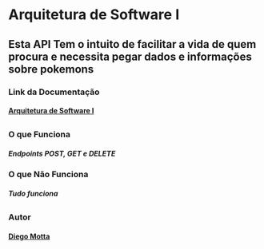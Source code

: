 # Arquitetura de Software I

## Esta API Tem o intuito de facilitar a vida de quem procura e necessita pegar dados e informações sobre pokemons

### Link da Documentação

#### [Arquitetura de Software I](https://www.postman.com/collections/541e01c6d73741ffe2f3)

##

### O que Funciona 

##### Endpoints POST, GET e DELETE

### O que Não Funciona

##### Tudo funciona

##

### Autor 
#### [Diego Motta](https://github.com/mdiego93)

